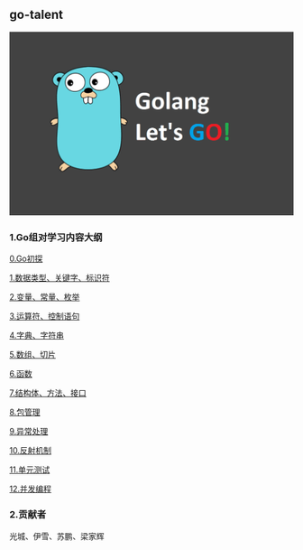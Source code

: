 <!--
 * @Author: 光城
 * @Date: 2020-10-30 14:20:42
 * @LastEditors: 光城
 * @LastEditTime: 2020-12-06 12:45:17
 * @Description:
 * @FilePath: /go-talent/README.md
-->
## go-talent

![](./img/golang.png)

### 1.Go组对学习内容大纲

[0.Go初探](0.Go初探.md)

[1.数据类型、关键字、标识符](1.数据类型、关键字、标识符.md)

[2.变量、常量、枚举 ](2.变量、常量、枚举.md)

[3.运算符、控制语句](3.运算符、控制语句.md)

[4.字典、字符串](4.字典、字符串.md)

[5.数组、切片](5.数组、切片.md)

[6.函数](6.函数.md)

[7.结构体、方法、接口](7.结构体、方法、接口.md)

[8.包管理](8.包管理.md)

[9.异常处理](9.异常处理.md)

[10.反射机制](10.反射机制.md)

[11.单元测试](11.单元测试.md)

[12.并发编程](12.并发编程.md)

### 2.贡献者
光城、伊雪、苏鹏、梁家辉